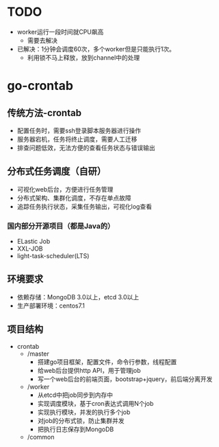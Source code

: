# TODO
- worker运行一段时间就CPU飙高
    - 需要去解决
- 已解决：1分钟会调度60次，多个worker但是只能执行1次。
    - 利用锁不马上释放，放到channel中的处理

# go-crontab
## 传统方法-crontab
- 配置任务时，需要ssh登录脚本服务器进行操作
- 服务器宕机，任务将终止调度，需要人工迁移
- 排查问题低效，无法方便的查看任务状态与错误输出

## 分布式任务调度（自研）
- 可视化web后台，方便进行任务管理
- 分布式架构、集群化调度，不存在单点故障
- 追踪任务执行状态，采集任务输出，可视化log查看

### 国内部分开源项目（都是Java的）
- ELastic Job
- XXL-JOB
- light-task-scheduler(LTS)

## 环境要求
- 依赖存储：MongoDB 3.0以上，etcd 3.0以上
- 生产部署环境：centos7.1

## 项目结构
- crontab
    - /master
        - 搭建go项目框架，配置文件，命令行参数，线程配置
        - 给web后台提供http API，用于管理job
        - 写一个web后台的前端页面，bootstrap+jquery，前后端分离开发
    - /worker
        - 从etcd中把job同步到内存中
        - 实现调度模块，基于cron表达式调用N个job
        - 实现执行模块，并发的执行多个job
        - 对job的分布式锁，防止集群并发
        - 把执行日志保存到MongoDB
    - /common

 	

